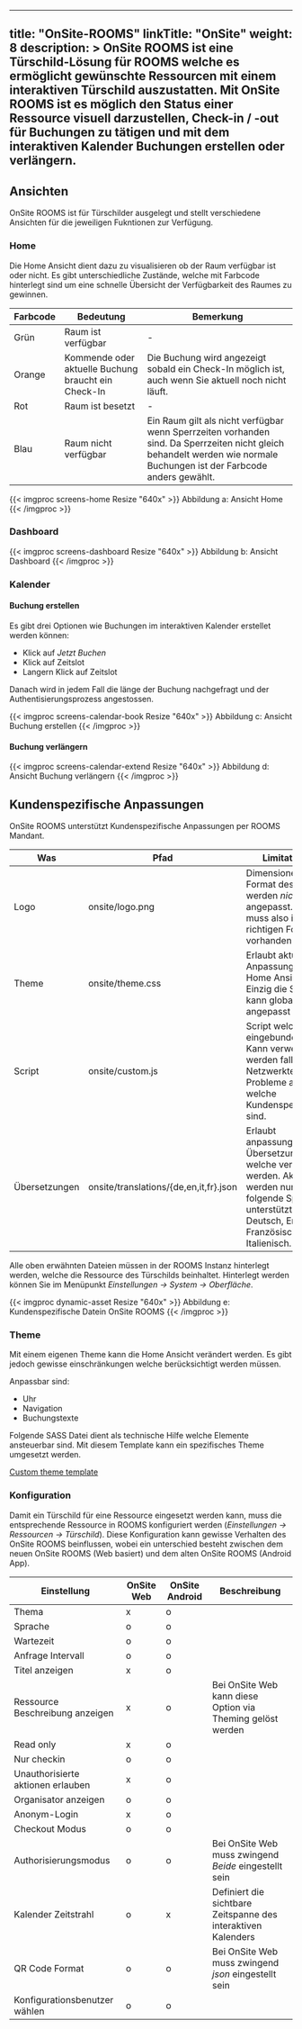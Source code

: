 
---
title: "OnSite-ROOMS"
linkTitle: "OnSite"
weight: 8
description: >
  OnSite ROOMS ist eine Türschild-Lösung für ROOMS welche es ermöglicht gewünschte Ressourcen mit einem interaktiven Türschild auszustatten. Mit OnSite ROOMS ist es möglich den Status einer Ressource visuell darzustellen, Check-in / -out für Buchungen zu tätigen und mit dem interaktiven Kalender Buchungen erstellen oder verlängern.
---

## Ansichten

OnSite ROOMS ist für Türschilder ausgelegt und stellt verschiedene Ansichten für die jeweiligen Fukntionen zur Verfügung.

### Home

Die Home Ansicht dient dazu zu visualisieren ob der Raum verfügbar ist oder nicht.
Es gibt unterschiedliche Zustände, welche mit Farbcode hinterlegt sind um eine schnelle Übersicht der Verfügbarkeit des Raumes zu gewinnen.

|Farbcode|Bedeutung|Bemerkung|
|---|---|---|
|Grün|Raum ist verfügbar|-|
|Orange|Kommende oder aktuelle Buchung braucht ein Check-In|Die Buchung wird angezeigt sobald ein Check-In möglich ist, auch wenn Sie aktuell noch nicht läuft.|
|Rot|Raum ist besetzt|-|
|Blau|Raum nicht verfügbar|Ein Raum gilt als nicht verfügbar wenn Sperrzeiten vorhanden sind. Da Sperrzeiten nicht gleich behandelt werden wie normale Buchungen ist der Farbcode anders gewählt.|

{{< imgproc screens-home Resize "640x" >}}
Abbildung a: Ansicht Home
{{< /imgproc >}}

### Dashboard

{{< imgproc screens-dashboard Resize "640x" >}}
Abbildung b: Ansicht Dashboard
{{< /imgproc >}}

### Kalender

#### Buchung erstellen

Es gibt drei Optionen wie Buchungen im interaktiven Kalender erstellet werden können:
* Klick auf _Jetzt Buchen_
* Klick auf Zeitslot
* Langern Klick auf Zeitslot

Danach wird in jedem Fall die länge der Buchung nachgefragt und der Authentisierungsprozess angestossen.

{{< imgproc screens-calendar-book Resize "640x" >}}
Abbildung c: Ansicht Buchung erstellen
{{< /imgproc >}}

#### Buchung verlängern

{{< imgproc screens-calendar-extend Resize "640x" >}}
Abbildung d: Ansicht Buchung verlängern
{{< /imgproc >}}

## Kundenspezifische Anpassungen

OnSite ROOMS unterstützt Kundenspezifische Anpassungen per ROOMS Mandant.

|Was|Pfad|Limitationen|
|---|---|---|
|Logo|onsite/logo.png|Dimensionen sowie Format des Bildes werden *nicht* angepasst. Das Bild muss also im richtigen Format vorhanden sein.|
|Theme|onsite/theme.css|Erlaubt aktuell nur Anpassungen der Home Ansicht. Einzig die Schriftart kann global angepasst werden.|
|Script|onsite/custom.js|Script welches eingebunden wird. Kann verwendet werden falls Netzwerktechnische Probleme auftretten welche Kundenspezifisch sind.|
|Übersetzungen|onsite/translations/{de,en,it,fr}.json|Erlaubt anpassungen der Übersetzungen welche verwendet werden. Aktuell werden nur folgende Sprachen unterstützt: Deutsch, Englisch, Französisch und Italienisch.|

Alle oben erwähnten Dateien müssen in der ROOMS Instanz hinterlegt werden, welche die Ressource des Türschilds beinhaltet. Hinterlegt werden können Sie im Menüpunkt _Einstellungen -> System -> Oberfläche_.

{{< imgproc dynamic-asset Resize "640x" >}}
Abbildung e: Kundenspezifische Datein OnSite ROOMS
{{< /imgproc >}}

### Theme
Mit einem eigenen Theme kann die Home Ansicht verändert werden. Es gibt jedoch gewisse einschränkungen welche berücksichtigt werden müssen.

Anpassbar sind:
* Uhr
* Navigation
* Buchungstexte

Folgende SASS Datei dient als technische Hilfe welche Elemente ansteuerbar sind. Mit diesem Template kann ein spezifisches Theme umgesetzt werden.

[Custom theme template](/attachements/theme-template.scss)


### Konfiguration

Damit ein Türschild für eine Ressource eingesetzt werden kann, muss die entsprechende Ressource in ROOMS konfiguriert werden (_Einstellungen -> Ressourcen -> Türschild_).
Diese Konfiguration kann gewisse Verhalten des OnSite ROOMS beinflussen, wobei ein unterschied besteht zwischen dem neuen OnSite ROOMS (Web basiert) und dem alten OnSite ROOMS (Android App).

|Einstellung|OnSite Web|OnSite Android|Beschreibung|
|---|---|---|---|
|Thema|x|o||
|Sprache|o|o||
|Wartezeit|o|o||
|Anfrage Intervall|o|o||
|Titel anzeigen|x|o||
|Ressource Beschreibung anzeigen|x|o|Bei OnSite Web kann diese Option via Theming gelöst werden|
|Read only|x|o||
|Nur checkin|o|o||
|Unauthorisierte aktionen erlauben|x|o||
|Organisator anzeigen|o|o||
|Anonym-Login|x|o||
|Checkout Modus|o|o||
|Authorisierungsmodus|o|o|Bei OnSite Web muss zwingend *Beide* eingestellt sein|
|Kalender Zeitstrahl|o|x|Definiert die sichtbare Zeitspanne des interaktiven Kalenders|
|QR Code Format|o|o|Bei OnSite Web muss zwingend *json* eingestellt sein|
|Konfigurationsbenutzer wählen|o|o||